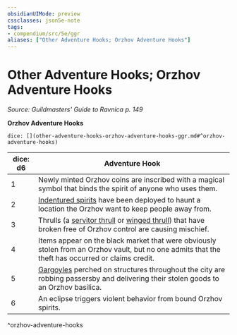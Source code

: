 ```yaml
---
obsidianUIMode: preview
cssclasses: json5e-note
tags:
- compendium/src/5e/ggr
aliases: ["Other Adventure Hooks; Orzhov Adventure Hooks"]
---
```

# Other Adventure Hooks; Orzhov Adventure Hooks
*Source: Guildmasters' Guide to Ravnica p. 149* 

**Orzhov Adventure Hooks**

`dice: [](other-adventure-hooks-orzhov-adventure-hooks-ggr.md#^orzhov-adventure-hooks)`

| dice: d6 | Adventure Hook |
|----------|----------------|
| 1 | Newly minted Orzhov coins are inscribed with a magical symbol that binds the spirit of anyone who uses them. |
| 2 | [Indentured spirits](/3-Mechanics/CLI/bestiary/undead/indentured-spirit-ggr.md) have been deployed to haunt a location the Orzhov want to keep people away from. |
| 3 | Thrulls (a [servitor thrull](/3-Mechanics/CLI/bestiary/construct/servitor-thrull-ggr.md) or [winged thrull](/3-Mechanics/CLI/bestiary/construct/winged-thrull-ggr.md)) that have broken free of Orzhov control are causing mischief. |
| 4 | Items appear on the black market that were obviously stolen from an Orzhov vault, but no one admits that the theft has occurred or claims credit. |
| 5 | [Gargoyles](/3-Mechanics/CLI/bestiary/elemental/gargoyle.md) perched on structures throughout the city are robbing passersby and delivering their stolen goods to an Orzhov basilica. |
| 6 | An eclipse triggers violent behavior from bound Orzhov spirits. |
^orzhov-adventure-hooks